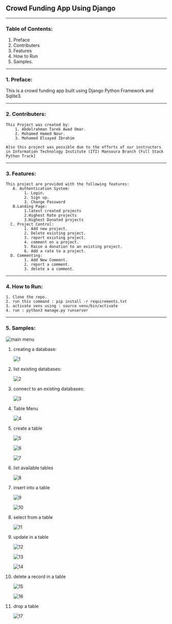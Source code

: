 
## **Crowd Funding App Using Django**

---

### Table of Contents:

1. Preface
2. Contributers
3. Features
4. How to Run
5. Samples.

---

### 1. Preface:

   This is a crowd funding app built using Django Python Framework and Sqlite3.

---

### 2. Contributers:

    This Project was created by:
        1. Abdelrahman Tarek Awad Omar.
        2. Mohamed Hamed Nour.
        3. Mohamed Elsayed Ibrahim

    Also this project was possible due to the efforts of our instructors in Information Technology Institute (ITI) Mansoura Branch [Full Stack Python Track]

---

### 3. Features:

    This project are provided with the following features:
       A. Authentication System: 
            1. Login. 
            2. Sign up.
            3. Change Password
       B.Landing Page: 
            1.latest created projects
            2.Highest Rate projects
            3.Highest Donated projects
      C. Project Control:
            1. Add new project.
            2. Delete existing project.
            3. report existing project. 
            4. comment on a project.
            5. Raise a donation to an existing project.
            6. Add a rate to a project.
      D. Commenting: 
            1. Add New Comment.
            2. report a comment.
            3. delete a a comment.
---

### 4. How to Run:

    1. Clone the repo.
    2. run this command : pip install -r requirements.txt
    3. activate venv using : source venv/bin/activate
    4. run : python3 manage.py runserver

---

### 5. Samples:

![main menu](https://github.com/abdelrahman35/ShellScriptProject/blob/main/samples/mainMenu.png)

1. creating a database:

   ![1](https://github.com/abdelrahman35/ShellScriptProject/blob/main/samples/1.png)

2. list existing databases:

   ![2](https://github.com/abdelrahman35/ShellScriptProject/blob/main/samples/2.png)

3. connect to an existing databases:

   ![3](https://github.com/abdelrahman35/ShellScriptProject/blob/main/samples/3.png)

4. Table Menu

   ![4](https://github.com/abdelrahman35/ShellScriptProject/blob/main/samples/4.png)

5. create a table

   ![5](https://github.com/abdelrahman35/ShellScriptProject/blob/main/samples/5.png)

   ![6](https://github.com/abdelrahman35/ShellScriptProject/blob/main/samples/6.png)

   ![7](https://github.com/abdelrahman35/ShellScriptProject/blob/main/samples/7.png)

6. list available tables

   ![8](https://github.com/abdelrahman35/ShellScriptProject/blob/main/samples/8.png)

7. insert into a table

   ![9](https://github.com/abdelrahman35/ShellScriptProject/blob/main/samples/9.png)

   ![10](https://github.com/abdelrahman35/ShellScriptProject/blob/main/samples/10.png)

8. select from a table

   ![11](https://github.com/abdelrahman35/ShellScriptProject/blob/main/samples/11.png)

9. update in a table

   ![12](https://github.com/abdelrahman35/ShellScriptProject/blob/main/samples/12.png)

   ![13](https://github.com/abdelrahman35/ShellScriptProject/blob/main/samples/13.png)

   ![14](https://github.com/abdelrahman35/ShellScriptProject/blob/main/samples/14.png)

10. delete a record in a table

    ![15](https://github.com/abdelrahman35/ShellScriptProject/blob/main/samples/15.png)

    ![16](https://github.com/abdelrahman35/ShellScriptProject/blob/main/samples/16.png)

11. drop a table

    ![17](https://github.com/abdelrahman35/ShellScriptProject/blob/main/samples/17.png)
